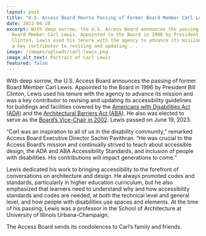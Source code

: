 ```yaml
---
layout: post
title: "U.S. Access Board Mourns Passing of Former Board Member Carl Lewis "
date: 2023-06-28
excerpt: With deep sorrow, the U.S. Access Board announces the passing of former
  Board Member Carl Lewis. Appointed to the Board in 1996 by President Bill
  Clinton, Lewis used his tenure with the agency to advance its mission and was
  a key contributor to revising and updating . . .
image: /images/uploads/carl-lewis.png
image_alt_text: Portrait of Carl Lewis
featured: false
---
```

With deep sorrow, the U.S. Access Board announces the passing of former Board Member Carl Lewis. Appointed to the Board in 1996 by President Bill Clinton, Lewis used his tenure with the agency to advance its mission and was a key contributor to revising and updating its accessibility guidelines for buildings and facilities covered by the [Americans with Disabilities Act (ADA)](https://www.access-board.gov/ada/) and the [Architectural Barriers Act (ABA)](https://www.access-board.gov/aba/). He also was elected to serve as the [Board’s Vice-Chair in 2002](https://www.access-board.gov/about/board-chairs-and-vice-chairs.html). Lewis passed on June 19, 2023.  

“Carl was an inspiration to all of us in the disability community,” remarked Access Board Executive Director Sachin Pavithran. “He was crucial to the Access Board’s mission and continually strived to teach about accessible design, the ADA and ABA Accessibility Standards, and inclusion of people with disabilities. His contributions will impact generations to come.”  

Lewis dedicated his work to bringing accessibility to the forefront of conversations on architecture and design. He always promoted codes and standards, particularly in higher education curriculum, but he also emphasized that learners need to understand why and how accessibility standards and codes are needed, at both the technical level and general level, and how people with disabilities use spaces and elements. At the time of his passing, Lewis was a professor in the School of Architecture at University of Illinois Urbana-Champaign. 

The Access Board sends its condolences to Carl’s family and friends.
